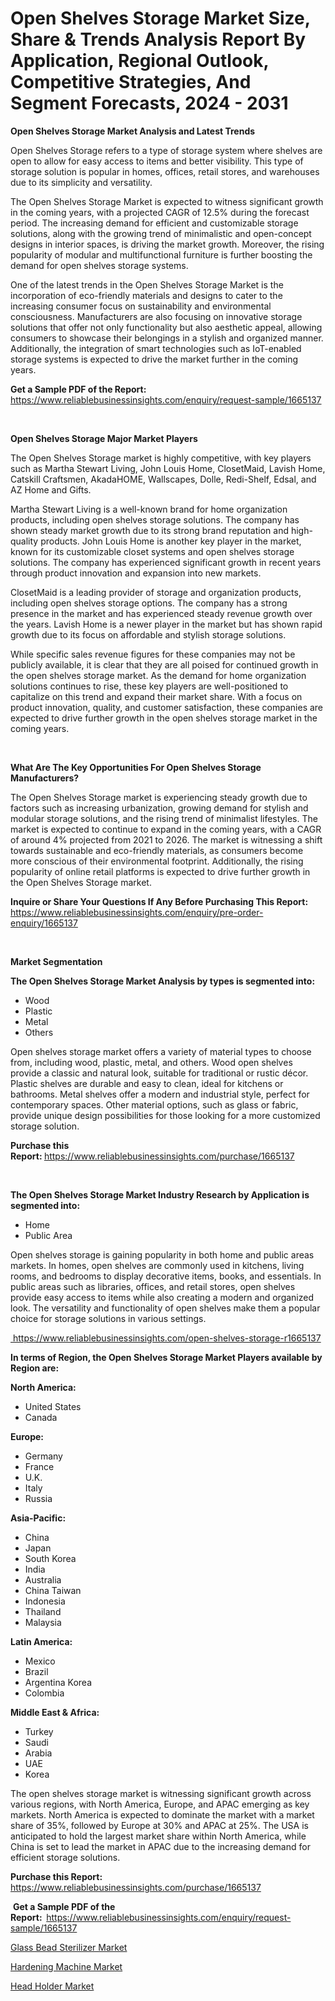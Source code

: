 <p><h1>Open Shelves Storage Market Size, Share & Trends Analysis Report By Application, Regional Outlook, Competitive Strategies, And Segment Forecasts, 2024 - 2031</h1></p><p><strong>Open Shelves Storage Market Analysis and Latest Trends</strong></p>
<p><p>Open Shelves Storage refers to a type of storage system where shelves are open to allow for easy access to items and better visibility. This type of storage solution is popular in homes, offices, retail stores, and warehouses due to its simplicity and versatility.</p><p>The Open Shelves Storage Market is expected to witness significant growth in the coming years, with a projected CAGR of 12.5% during the forecast period. The increasing demand for efficient and customizable storage solutions, along with the growing trend of minimalistic and open-concept designs in interior spaces, is driving the market growth. Moreover, the rising popularity of modular and multifunctional furniture is further boosting the demand for open shelves storage systems.</p><p>One of the latest trends in the Open Shelves Storage Market is the incorporation of eco-friendly materials and designs to cater to the increasing consumer focus on sustainability and environmental consciousness. Manufacturers are also focusing on innovative storage solutions that offer not only functionality but also aesthetic appeal, allowing consumers to showcase their belongings in a stylish and organized manner. Additionally, the integration of smart technologies such as IoT-enabled storage systems is expected to drive the market further in the coming years.</p></p>
<p><strong>Get a Sample PDF of the Report:&nbsp;</strong> <a href="https://www.reliablebusinessinsights.com/enquiry/request-sample/1665137">https://www.reliablebusinessinsights.com/enquiry/request-sample/1665137</a></p>
<p>&nbsp;</p>
<p><strong>Open Shelves Storage Major Market Players</strong></p>
<p><p>The Open Shelves Storage market is highly competitive, with key players such as Martha Stewart Living, John Louis Home, ClosetMaid, Lavish Home, Catskill Craftsmen, AkadaHOME, Wallscapes, Dolle, Redi-Shelf, Edsal, and AZ Home and Gifts. </p><p>Martha Stewart Living is a well-known brand for home organization products, including open shelves storage solutions. The company has shown steady market growth due to its strong brand reputation and high-quality products. John Louis Home is another key player in the market, known for its customizable closet systems and open shelves storage solutions. The company has experienced significant growth in recent years through product innovation and expansion into new markets. </p><p>ClosetMaid is a leading provider of storage and organization products, including open shelves storage options. The company has a strong presence in the market and has experienced steady revenue growth over the years. Lavish Home is a newer player in the market but has shown rapid growth due to its focus on affordable and stylish storage solutions. </p><p>While specific sales revenue figures for these companies may not be publicly available, it is clear that they are all poised for continued growth in the open shelves storage market. As the demand for home organization solutions continues to rise, these key players are well-positioned to capitalize on this trend and expand their market share. With a focus on product innovation, quality, and customer satisfaction, these companies are expected to drive further growth in the open shelves storage market in the coming years.</p></p>
<p>&nbsp;</p>
<p><strong>What Are The Key Opportunities For Open Shelves Storage Manufacturers?</strong></p>
<p><p>The Open Shelves Storage market is experiencing steady growth due to factors such as increasing urbanization, growing demand for stylish and modular storage solutions, and the rising trend of minimalist lifestyles. The market is expected to continue to expand in the coming years, with a CAGR of around 4% projected from 2021 to 2026. The market is witnessing a shift towards sustainable and eco-friendly materials, as consumers become more conscious of their environmental footprint. Additionally, the rising popularity of online retail platforms is expected to drive further growth in the Open Shelves Storage market.</p></p>
<p><strong>Inquire or Share Your Questions If Any Before Purchasing This Report:</strong> <a href="https://www.reliablebusinessinsights.com/enquiry/pre-order-enquiry/1665137">https://www.reliablebusinessinsights.com/enquiry/pre-order-enquiry/1665137</a></p>
<p>&nbsp;</p>
<p><strong>Market Segmentation</strong></p>
<p><strong>The Open Shelves Storage Market Analysis by types is segmented into:</strong></p>
<p><ul><li>Wood</li><li>Plastic</li><li>Metal</li><li>Others</li></ul></p>
<p><p>Open shelves storage market offers a variety of material types to choose from, including wood, plastic, metal, and others. Wood open shelves provide a classic and natural look, suitable for traditional or rustic décor. Plastic shelves are durable and easy to clean, ideal for kitchens or bathrooms. Metal shelves offer a modern and industrial style, perfect for contemporary spaces. Other material options, such as glass or fabric, provide unique design possibilities for those looking for a more customized storage solution.</p></p>
<p><strong>Purchase this Report:&nbsp;</strong><a href="https://www.reliablebusinessinsights.com/purchase/1665137">https://www.reliablebusinessinsights.com/purchase/1665137</a></p>
<p>&nbsp;</p>
<p><strong>The Open Shelves Storage Market Industry Research by Application is segmented into:</strong></p>
<p><ul><li>Home</li><li>Public Area</li></ul></p>
<p><p>Open shelves storage is gaining popularity in both home and public areas markets. In homes, open shelves are commonly used in kitchens, living rooms, and bedrooms to display decorative items, books, and essentials. In public areas such as libraries, offices, and retail stores, open shelves provide easy access to items while also creating a modern and organized look. The versatility and functionality of open shelves make them a popular choice for storage solutions in various settings.</p></p>
<p><a href="https://www.reliablebusinessinsights.com/open-shelves-storage-r1665137">&nbsp;https://www.reliablebusinessinsights.com/open-shelves-storage-r1665137</a></p>
<p><strong>In terms of Region, the Open Shelves Storage Market Players available by Region are:</strong></p>
<p>
    <p> <strong> North America: </strong>
        <ul>
            <li>United States</li>
            <li>Canada</li>
        </ul>
        </p> 
    <p> <strong> Europe: </strong>
        <ul>
            <li>Germany</li>
            <li>France</li>
            <li>U.K.</li>
            <li>Italy</li>
            <li>Russia</li>
        </ul>
        </p> 
    <p> <strong> Asia-Pacific: </strong>
        <ul>
            <li>China</li>
            <li>Japan</li>
            <li>South Korea</li>
            <li>India</li>
            <li>Australia</li>
            <li>China Taiwan</li>
            <li>Indonesia</li>
            <li>Thailand</li>
            <li>Malaysia</li>
        </ul>
        </p> 
    <p> <strong> Latin America: </strong>
        <ul>
            <li>Mexico</li>
            <li>Brazil</li>
            <li>Argentina Korea</li>
            <li>Colombia</li>
        </ul>
        </p> 
    <p> <strong> Middle East & Africa: </strong>
        <ul>
            <li>Turkey</li>
            <li>Saudi</li>
            <li>Arabia</li>
            <li>UAE</li>
            <li>Korea</li>
        </ul>
    </p>
    </p>
<p><p>The open shelves storage market is witnessing significant growth across various regions, with North America, Europe, and APAC emerging as key markets. North America is expected to dominate the market with a market share of 35%, followed by Europe at 30% and APAC at 25%. The USA is anticipated to hold the largest market share within North America, while China is set to lead the market in APAC due to the increasing demand for efficient storage solutions.</p></p>
<p><strong>Purchase this Report: </strong><a href="https://www.reliablebusinessinsights.com/purchase/1665137">https://www.reliablebusinessinsights.com/purchase/1665137</a></p>
<p>&nbsp;<strong>Get a Sample PDF of the Report:&nbsp;&nbsp;</strong><a href="https://www.reliablebusinessinsights.com/enquiry/request-sample/1665137">https://www.reliablebusinessinsights.com/enquiry/request-sample/1665137</a></p>
<p><strong></strong></p>
<p><p><a href="https://github.com/lylyparadise/Market-Research-Report-List-4/blob/main/glass-bead-sterilizer-market.md">Glass Bead Sterilizer Market</a></p><p><a href="https://github.com/lnamivez37/Market-Research-Report-List-1/blob/main/hardening-machine-market.md">Hardening Machine Market</a></p><p><a href="https://github.com/graysonwolfe1913/Market-Research-Report-List-1/blob/main/head-holder-market.md">Head Holder Market</a></p></p>